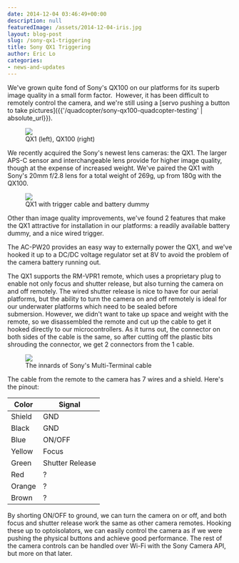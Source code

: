 ```yaml
---
date: 2014-12-04 03:46:49+00:00
description: null
featuredImage: /assets/2014-12-04-iris.jpg
layout: blog-post
slug: /sony-qx1-triggering
title: Sony QX1 Triggering
author: Eric Lo
categories:
- news-and-updates
---
```

We've grown quite fond of Sony's QX100 on our platforms for its superb image quality in a small form factor.  However, it has been difficult to remotely control the camera, and we're still using a [servo pushing a button to take pictures]({{'/quadcopter/sony-qx100-quadcopter-testing' | absolute_url}}).

<figure>
<a href="{{'/assets/2014-12-04-sony-qx.jpg' | absolute_url}}"><img src="{{'/assets/2014-12-04-sony-qx.jpg' | resize: '1024x768'}}"></a>
<figcaption>QX1 (left), QX100 (right)</figcaption>
</figure>

We recently acquired the Sony's newest lens cameras: the QX1. The larger APS-C sensor and interchangeable lens provide for higher image quality, though at the expense of increased weight. We've paired the QX1 with Sony's 20mm f/2.8 lens for a total weight of 269g, up from 180g with the QX100.

<figure>
<a href="{{'/assets/2014-12-04-qx1-trigger.jpg' | absolute_url}}"><img src="{{'/assets/2014-12-04-qx1-trigger.jpg' | resize: '1024x768'}}"></a>
<figcaption>QX1 with trigger cable and battery dummy</figcaption>
</figure>

Other than image quality improvements, we've found 2 features that make the QX1 attractive for installation in our platforms: a readily available battery dummy, and a nice wired trigger.

The AC-PW20 provides an easy way to externally power the QX1, and we've hooked it up to a DC/DC voltage regulator set at 8V to avoid the problem of the camera battery running out.

The QX1 supports the RM-VPR1 remote, which uses a proprietary plug to enable not only focus and shutter release, but also turning the camera on and off remotely. The wired shutter release is nice to have for our aerial platforms, but the ability to turn the camera on and off remotely is ideal for our underwater platforms which need to be sealed before submersion. However, we didn't want to take up space and weight with the remote, so we disassembled the remote and cut up the cable to get it hooked directly to our microcontrollers. As it turns out, the connector on both sides of the cable is the same, so after cutting off the plastic bits shrouding the connector, we get 2 connectors from the 1 cable.

<figure>
<a href="{{'/assets/2014-12-04-trigger-cable.jpg' | absolute_url}}"><img src="{{'/assets/2014-12-04-trigger-cable.jpg' | resize: '1024x768'}}"></a>
<figcaption>The innards of Sony's Multi-Terminal cable</figcaption>
</figure>

The cable from the remote to the camera has 7 wires and a shield. Here's the pinout:

| Color | Signal |
|-------|--------|
| Shield | GND |
| Black | GND |
| Blue | ON/OFF |
| Yellow | Focus |
| Green | Shutter Release |
| Red | ? |
| Orange| ? |
| Brown | ? |

By shorting ON/OFF to ground, we can turn the camera on or off, and both focus and shutter release work the same as other camera remotes. Hooking these up to optoisolators, we can easily control the camera as if we were pushing the physical buttons and achieve good performance. The rest of the camera controls can be handled over Wi-Fi with the Sony Camera API, but more on that later.

